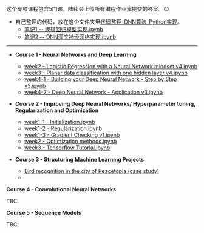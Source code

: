 

这个专项课程包含5门课，陆续会上传所有编程作业我提交的答案。😊

- 自己整理的代码，放在这个文件夹里[代码整理-DNN算法-Python实现](https://github.com/niudd/deeplearning_Andrew_Ng_Coursera/tree/master/%E4%BB%A3%E7%A0%81%E6%95%B4%E7%90%86-DNN%E7%AE%97%E6%B3%95-Python%E5%AE%9E%E7%8E%B0)。
  - [笔记1 -- 逻辑回归模型实现.ipynb](https://github.com/niudd/deeplearning_Andrew_Ng_Coursera/blob/master/%E4%BB%A3%E7%A0%81%E6%95%B4%E7%90%86-DNN%E7%AE%97%E6%B3%95-Python%E5%AE%9E%E7%8E%B0/%E7%AC%94%E8%AE%B01%20--%20%E9%80%BB%E8%BE%91%E5%9B%9E%E5%BD%92%E6%A8%A1%E5%9E%8B%E5%AE%9E%E7%8E%B0.ipynb)
  - [笔记2 -- DNN深度神经网络实现.ipynb](https://github.com/niudd/deeplearning_Andrew_Ng_Coursera/blob/master/%E4%BB%A3%E7%A0%81%E6%95%B4%E7%90%86-DNN%E7%AE%97%E6%B3%95-Python%E5%AE%9E%E7%8E%B0/%E7%AC%94%E8%AE%B02%20--%20DNN%E6%B7%B1%E5%BA%A6%E7%A5%9E%E7%BB%8F%E7%BD%91%E7%BB%9C%E5%AE%9E%E7%8E%B0.ipynb)


----

* **Course 1 - Neural Networks and Deep Learning**
  * [week2 - Logistic Regression with a Neural Network mindset v4.ipynb](https://github.com/niudd/deeplearning_Andrew_Ng_Coursera/blob/master/Course%201%20-%20programming%20assignments/week2%20-%20Logistic%20Regression%20with%20a%20Neural%20Network%20mindset%20v4.ipynb)
  * [week3 - Planar data classification with one hidden layer v4.ipynb](https://github.com/niudd/deeplearning_Andrew_Ng_Coursera/blob/master/Course%201%20-%20programming%20assignments/week3%20-%20Planar%20data%20classification%20with%20one%20hidden%20layer%20v4.ipynb)
  * [week4-1 - Building your Deep Neural Network - Step by Step v5.ipynb](https://github.com/niudd/deeplearning_Andrew_Ng_Coursera/blob/master/Course%201%20-%20programming%20assignments/week4-1%20-%20Building%20your%20Deep%20Neural%20Network%20-%20Step%20by%20Step%20v5.ipynb)
  * [week4-2 - Deep Neural Network - Application v3.ipynb](https://github.com/niudd/deeplearning_Andrew_Ng_Coursera/blob/master/Course%201%20-%20programming%20assignments/week4-2%20-%20Deep%20Neural%20Network%20-%20Application%20v3.ipynb)


* **Course 2 - Improving Deep Neural Networks/ Hyperparameter tuning, Regularization and Optimization**
  * [week1-1 - Initialization.ipynb](https://github.com/niudd/deeplearning_Andrew_Ng_Coursera/blob/master/Course%202%20-%20programming%20assignments/week1-1%20-%20Initialization.ipynb)
  * [week1-2 - Regularization.ipynb](https://github.com/niudd/deeplearning_Andrew_Ng_Coursera/blob/master/Course%202%20-%20programming%20assignments/week1-2%20-%20Regularization.ipynb)
  * [week1-3 - Gradient Checking v1.ipynb](https://github.com/niudd/deeplearning_Andrew_Ng_Coursera/blob/master/Course%202%20-%20programming%20assignments/week1-3%20-%20Gradient%20Checking%20v1.ipynb)
  * [week2 - Optimization methods.ipynb](https://github.com/niudd/deeplearning_Andrew_Ng_Coursera/blob/master/Course%202%20-%20programming%20assignments/week2%20-%20Optimization%20methods.ipynb)
  * [week3 - Tensorflow Tutorial.ipynb](https://github.com/niudd/deeplearning_Andrew_Ng_Coursera/blob/master/Course%202%20-%20programming%20assignments/week3%20-%20Tensorflow%20Tutorial.ipynb)
* **Course 3 - Structuring Machine Learning Projects**
  - [Bird recognition in the city of Peacetopia (case study)](https://github.com/niudd/deeplearning_Andrew_Ng_Coursera/blob/master/Course%203%20-%20assignments/week1.pdf)
  - ​






**Course 4 - Convolutional Neural Networks**

TBC.



**Course 5 - Sequence Models**

TBC.
